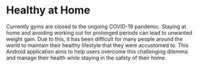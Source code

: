 # Healthy at Home
Currently gyms are closed to the ongoing COVID-19 pandemic. Staying at home and avoiding working out for prolonged periods can lead to unwanted weight gain. Due to this, it has been difficult for many people around the world to maintain their healthy lifestyle that they were accustomed to. This Android application aims to help users overcome this challenging dilemma and manage their health while staying in the safety of their home.
